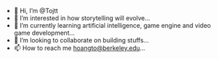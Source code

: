 - 👋 Hi, I’m @Tojtt
- 👀 I’m interested in how storytelling will evolve...
- 🌱 I’m currently learning artificial intelligence, game engine and video game development...
- 💞️ I’m looking to collaborate on building stuffs...
- 📫 How to reach me hoangto@berkeley.edu...

<!---
Tojtt/Tojtt is a ✨ special ✨ repository because its `README.md` (this file) appears on your GitHub profile.
You can click the Preview link to take a look at your changes.
--->

